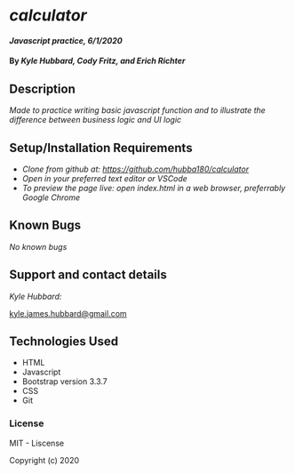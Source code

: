 # _calculator_

#### _Javascript practice, 6/1/2020_

#### By _**Kyle Hubbard, Cody Fritz, and Erich Richter**_

## Description

_Made to practice writing basic javascript function and to illustrate the difference between business logic and UI logic_

## Setup/Installation Requirements

* _Clone from github at: https://github.com/hubba180/calculator_
* _Open in your preferred text editor or VSCode_
* _To preview the page live: open index.html in a web browser, preferrably Google Chrome_


## Known Bugs

_No known bugs_

## Support and contact details

_Kyle Hubbard:_

kyle.james.hubbard@gmail.com

## Technologies Used

* HTML
* Javascript
* Bootstrap version 3.3.7
* CSS
* Git

### License

MIT - Liscense

Copyright (c) 2020 